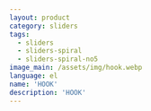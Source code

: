 ```yaml
---
layout: product
category: sliders
tags:
  - sliders
  - sliders-spiral
  - sliders-spiral-no5
image_main: /assets/img/hook.webp
language: el
name: 'HOOK'
description: 'HOOK'
---
```

